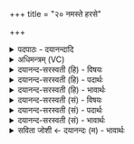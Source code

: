 +++
title = "२० नमस्ते हरसे"

+++
<details><summary>पदपाठः - दयानन्दादि</summary>

asd
</details>

<details><summary>अधिमन्त्रम् (VC)</summary>

- अग्निर्देवता
- लोपामुद्रा ऋषिः
- भुरिग्बृहती
- मध्यमः
</details>

<details><summary>दयानन्द-सरस्वती (हि) - विषयः</summary>

अब ईश्वर की उपासना का विषय अगले मन्त्र में कहा है ॥
</details>

<details><summary>दयानन्द-सरस्वती (हि) - पदार्थः</summary>

पदार्थान्वयभाषाः -  हे भगवन् ईश्वर ! (हरसे) पाप हरनेवाले (शोचिषे) प्रकाशक (ते) आपके लिये (नमः) नमस्कार तथा (अर्चिषे) स्तुति के योग्य (ते) आपके लिये (नमः) नमस्कार (अस्तु) प्राप्त होवे (ते) आपकी (हेतयः) वज्र के तुल्य अमिट व्यवस्था (अस्मत्) हमसे (अन्यान्) भिन्न अन्यायी शत्रुओं को (तपन्तु) दुःख देवें, आप (अस्मभ्यम्) हमारे लिये (पावकः) पवित्रकर्त्ता (शिवः) कल्याणकारी (भव) हूजिये ॥२० ॥
</details>

<details><summary>दयानन्द-सरस्वती (हि) - भावार्थः</summary>

भावार्थभाषाः -  हे परमेश्वर ! हम लोग आपके शुभ गुण, कर्म, स्वभावों के तुल्य अपने गुण, कर्म, स्वभाव करने के लिये आपको नमस्कार करते हैं और यह निश्चित जानते हैं कि अधर्मियों को आपकी शिक्षा पीड़ा और धर्मात्माओं को आनन्दित करती है, इसलिये मङ्गलस्वरुप आपकी ही हम लोग उपासना करते हैं ॥२० ॥
</details>

<details><summary>दयानन्द-सरस्वती (सं) - विषयः</summary>

अथेश्वरोपासनाविषयमाह ॥
</details>

<details><summary>दयानन्द-सरस्वती (सं) - पदार्थः</summary>

पदार्थान्वयभाषाः -  हे भगवन् ! हरसे शोचिषे ते नमो अर्चिषे ते नमोऽस्तु हेतयस्तेऽस्मदन्यांस्तपन्तु त्वमस्मभ्यं पावकः शिवो भव ॥२० ॥
</details>

<details><summary>दयानन्द-सरस्वती (सं) - भावार्थः</summary>

भावार्थभाषाः -  हे परमेश्वर ! वयं भवच्छुभगुणकर्मस्वभावतुल्यानस्मद्गुणकर्मस्वभावान् कर्त्तुं ते नमस्कुर्मो निश्चितमिदं जानीमोऽधार्मिकाँस्ते शासनाः पीडयन्ति धार्मिकाँश्चानन्दयन्ति तस्मान्मङ्गलस्वरूपं भवन्तमेव वयमुपास्महे ॥२० ॥
</details>

<details><summary>सविता जोशी ← दयानन्दः (म) - भावार्थः</summary>

भावार्थभाषाः -  हे परमेश्वरा ! तुझ्या गुण, कर्म, स्वभावानुसार आमचे गुण, कर्म, स्वभाव व्हावेत. यासाठी आम्ही तुला नमस्कार करतो व हे निश्चित जाणतो की, तुझी व्यवस्था अधार्मिक लोकांना दुःख देते आणि धार्मिक लोकांना आनंदी करते. म्हणून आम्ही कल्याणमय असणाऱ्या तुझी उपासना करतो.
</details>